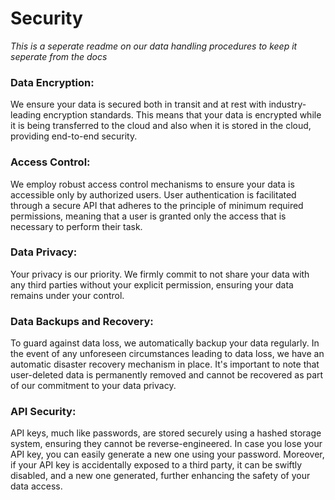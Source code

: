 # Security 
*This is a seperate readme on our data handling procedures to keep it seperate from the docs*


### Data Encryption: 
We ensure your data is secured both in transit and at rest with industry-leading encryption standards. This means that your data is encrypted while it is being transferred to the cloud and also when it is stored in the cloud, providing end-to-end security.

### Access Control: 
We employ robust access control mechanisms to ensure your data is accessible only by authorized users. User authentication is facilitated through a secure API that adheres to the principle of minimum required permissions, meaning that a user is granted only the access that is necessary to perform their task.

### Data Privacy: 
Your privacy is our priority. We firmly commit to not share your data with any third parties without your explicit permission, ensuring your data remains under your control.

### Data Backups and Recovery: 
To guard against data loss, we automatically backup your data regularly. In the event of any unforeseen circumstances leading to data loss, we have an automatic disaster recovery mechanism in place. It's important to note that user-deleted data is permanently removed and cannot be recovered as part of our commitment to your data privacy.

### API Security: 
API keys, much like passwords, are stored securely using a hashed storage system, ensuring they cannot be reverse-engineered. In case you lose your API key, you can easily generate a new one using your password. Moreover, if your API key is accidentally exposed to a third party, it can be swiftly disabled, and a new one generated, further enhancing the safety of your data access.